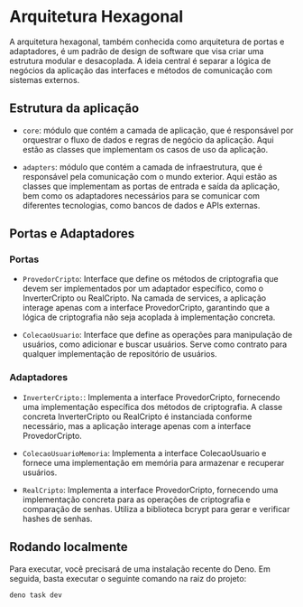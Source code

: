 # Arquitetura Hexagonal

A arquitetura hexagonal, também conhecida como arquitetura de portas e adaptadores, é um padrão de design de software que visa criar uma estrutura modular e desacoplada. A ideia central é separar a lógica de negócios da aplicação das interfaces e métodos de comunicação com sistemas externos.

## Estrutura da aplicação

- `core`: módulo que contém a camada de aplicação, que é responsável por orquestrar o fluxo de dados e regras de negócio da aplicação. Aqui estão as classes que implementam os casos de uso da aplicação.

- `adapters`: módulo que contém a camada de infraestrutura, que é responsável pela comunicação com o mundo exterior. Aqui estão as classes que implementam as portas de entrada e saída da aplicação, bem como os adaptadores necessários para se comunicar com diferentes tecnologias, como bancos de dados e APIs externas.

## Portas e Adaptadores
### Portas
- `ProvedorCripto`: Interface que define os métodos de criptografia que devem ser implementados por um adaptador específico, como o InverterCripto ou RealCripto. Na camada de services, a aplicação interage apenas com a interface ProvedorCripto, garantindo que a lógica de criptografia não seja acoplada à implementação concreta.

- `ColecaoUsuario`: Interface que define as operações para manipulação de usuários, como adicionar e buscar usuários. Serve como contrato para qualquer implementação de repositório de usuários.

### Adaptadores
- `InverterCripto:`: Implementa a interface ProvedorCripto, fornecendo uma implementação específica dos métodos de criptografia. A classe concreta InverterCripto ou RealCripto é instanciada conforme necessário, mas a aplicação interage apenas com a interface ProvedorCripto.

- `ColecaoUsuarioMemoria`: Implementa a interface ColecaoUsuario e fornece uma implementação em memória para armazenar e recuperar usuários.

- `RealCripto`: Implementa a interface ProvedorCripto, fornecendo uma implementação concreta para as operações de criptografia e comparação de senhas. Utiliza a biblioteca bcrypt para gerar e verificar hashes de senhas.

## Rodando localmente
Para executar, você precisará de uma instalação recente do Deno. Em seguida, basta executar o seguinte comando na raiz do projeto:

```bash
deno task dev
```